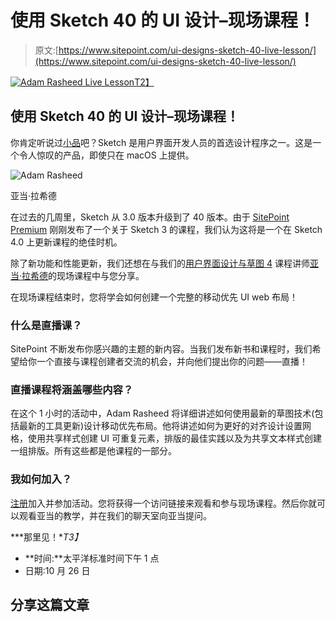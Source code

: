# 使用 Sketch 40 的 UI 设计–现场课程！

> 原文:[https://www.sitepoint.com/ui-designs-sketch-40-live-lesson/](https://www.sitepoint.com/ui-designs-sketch-40-live-lesson/)

[![Adam Rasheed Live Lesson](../Images/1a98f8cad300f552066cbcea7bf1fcbf.png)T2】](https://app.webinarjam.net/register/20023/02eaa45ff5)

## 使用 Sketch 40 的 UI 设计–现场课程！

你肯定听说过[小品](https://www.sketchapp.com/)吧？Sketch 是用户界面开发人员的首选设计程序之一。这是一个令人惊叹的产品，即使只在 macOS 上提供。

![Adam Rasheed](../Images/8095de6003d23a1d4b2072aebd984451.png)

亚当·拉希德

在过去的几周里，Sketch 从 3.0 版本升级到了 40 版本。由于 [SitePoint Premium](https://www.sitepoint.com/premium/) 刚刚发布了一个关于 Sketch 3 的课程，我们认为这将是一个在 Sketch 4.0 上更新课程的绝佳时机。

除了新功能和性能更新，我们还想在与我们的[用户界面设计与草图 4](https://www.sitepoint.com/premium/courses/user-interface-design-with-sketch-3-2927) 课程讲师[亚当·拉希德](https://www.sitepoint.com/premium/users/arasheed)的现场课程中与您分享。

在现场课程结束时，您将学会如何创建一个完整的移动优先 UI web 布局！

### 什么是直播课？

SitePoint 不断发布你感兴趣的主题的新内容。当我们发布新书和课程时，我们希望给你一个直接与课程创建者交流的机会，并向他们提出你的问题——直播！

### 直播课程将涵盖哪些内容？

在这个 1 小时的活动中，Adam Rasheed 将详细讲述如何使用最新的草图技术(包括最新的工具更新)设计移动优先布局。他将讲述如何为更好的对齐设计设置网格，使用共享样式创建 UI 可重复元素，排版的最佳实践以及为共享文本样式创建一组排版。所有这些都是他课程的一部分。

### 我如何加入？

[注册](https://app.webinarjam.net/register/20023/02eaa45ff5)加入并参加活动。您将获得一个访问链接来观看和参与现场课程。然后你就可以观看亚当的教学，并在我们的聊天室向亚当提问。

***那里见！**T3】*

*   **时间:**太平洋标准时间下午 1 点
*   日期:10 月 26 日

## 分享这篇文章